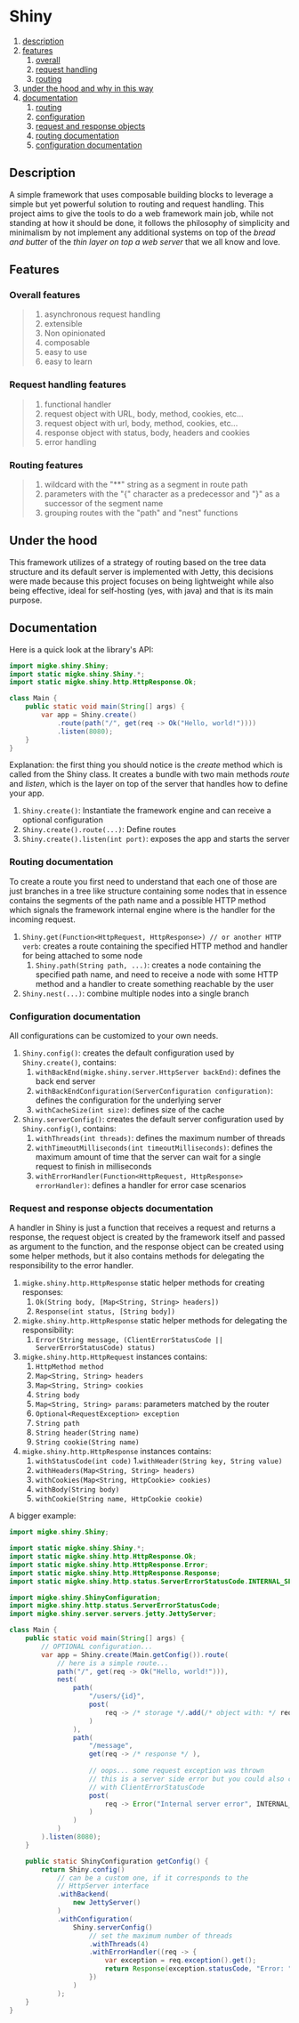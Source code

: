 # Shiny
1. [description](#Description)
1. [features](#features)
    1. [overall](#overall-features)
    1. [request handling](#request-handling)
    1. [routing](#routing-features)
1. [under the hood and why in this way](#under-the-hood)
1. [documentation](#documentation)
    1. [routing](#routing-documentation)
    1. [configuration](#configuration-documentation)
    1. [request and response objects](#request-and-response-objects-documentation)
    1. [routing documentation](#routing-documentation)
    1. [configuration documentation](#configuration-documentation)

## Description
A simple framework that uses composable building blocks to leverage
a simple but yet powerful solution to routing and request handling.
This project aims to give the tools to do a web framework main job,
while not standing at how it should be done, it follows the philosophy
of simplicity and minimalism by not implement any additional systems
on top of the _bread and butter_ of the _thin layer on top a web server_
that we all know and love.

## Features
### Overall features
> 1. asynchronous request handling
> 1. extensible
> 1. Non opinionated
> 1. composable
> 1. easy to use
> 1. easy to learn

### Request handling features
> 1. functional handler
> 2. request object with URL, body, method, cookies, etc...
> 2. request object with url, body, method, cookies, etc...
> 3. response object with status, body, headers and cookies
> 4. error handling

### Routing features
> 1. wildcard with the "**" string as a segment in route path
> 2. parameters with the "{" character as a predecessor and "}"
>    as a successor of the segment name
> 3. grouping routes with the "path" and "nest" functions

## Under the hood
This framework utilizes of a strategy of routing based on the tree data
structure and its default server is implemented with Jetty,
this decisions were made because this project focuses on being lightweight
while also being effective, ideal for self-hosting (yes, with java) and that
is its main purpose.

## Documentation
Here is a quick look at the library's API:

```java
import migke.shiny.Shiny;
import static migke.shiny.Shiny.*;
import static migke.shiny.http.HttpResponse.Ok;

class Main {
    public static void main(String[] args) {
        var app = Shiny.create()
            .route(path("/", get(req -> Ok("Hello, world!"))))
            .listen(8080);
    }
}
```

Explanation: the first thing you should notice is the _create_ method which is called from the Shiny class. It creates a bundle with two main methods _route_ and _listen_, which is the layer on top of the server that handles how to define your app.

1. ```Shiny.create()```: Instantiate the framework engine and can receive a optional configuration
1. ```Shiny.create().route(...)```: Define routes
1. ```Shiny.create().listen(int port)```: exposes the app and starts the server

### Routing documentation
To create a route you first need to understand that each one of those are just branches in a tree like structure containing some nodes that in essence contains the segments of the path name and a possible HTTP method which signals the framework internal engine where is the handler for the incoming request.

1. ```Shiny.get(Function<HttpRequest, HttpResponse>) // or another HTTP verb```: creates a route containing the specified HTTP method and handler for being attached to some node
    1. ```Shiny.path(String path, ...)```: creates a node containing the specified path name, and need to receive a node with some HTTP method and a handler to create something reachable by the user
1. ```Shiny.nest(...)```: combine multiple nodes into a single branch

### Configuration documentation
All configurations can be customized to your own needs.

1. ```Shiny.config()```: creates the default configuration used by ```Shiny.create()```, contains:
    1. ```withBackEnd(migke.shiny.server.HttpServer backEnd)```: defines the back end server
    1. ```withBackEndConfiguration(ServerConfiguration configuration)```: defines the configuration for the underlying server
    1. ```withCacheSize(int size)```: defines size of the cache
1. ```Shiny.serverConfig()```: creates the default server configuration used by ```Shiny.config()```, contains:
    1. ```withThreads(int threads)```: defines the maximum number of threads
    1. ```withTimeoutMilliseconds(int timeoutMilliseconds)```: defines the maximum amount of time that the server can wait for a single request to finish in milliseconds
    1. ```withErrorHandler(Function<HttpRequest, HttpResponse> errorHandler)```: defines a handler for error case scenarios

### Request and response objects documentation
A handler in Shiny is just a function that receives a request and returns a response, the request object is created by the framework itself and passed as argument to the function, and the response object can be created using some helper methods, but it also contains methods for delegating the responsibility to the error handler.
1. ```migke.shiny.http.HttpResponse``` static helper methods for creating responses:
    1. ```Ok(String body, [Map<String, String> headers])```
    1. ```Response(int status, [String body])```
1. ```migke.shiny.http.HttpResponse``` static helper methods for delegating the responsibility:
    1. ```Error(String message, (ClientErrorStatusCode || ServerErrorStatusCode) status)```
1. ```migke.shiny.http.HttpRequest``` instances contains: 
    1. ```HttpMethod method```
    1. ```Map<String, String> headers```
    1. ```Map<String, String> cookies```
    1. ```String body```
    1. ```Map<String, String> params```: parameters matched by the router
    1. ```Optional<RequestException> exception```
    1. ```String path```
    1. ```String header(String name)```
    1. ```String cookie(String name)```
1. ```migke.shiny.http.HttpResponse``` instances contains:
    1. ```withStatusCode(int code)```
    1.```withHeader(String key, String value)```
    1. ```withHeaders(Map<String, String> headers)```
    1. ```withCookies(Map<String, HttpCookie> cookies)```
    1. ```withBody(String body)```
    1. ```withCookie(String name, HttpCookie cookie)```

A bigger example:
```java
import migke.shiny.Shiny;

import static migke.shiny.Shiny.*;
import static migke.shiny.http.HttpResponse.Ok;
import static migke.shiny.http.HttpResponse.Error;
import static migke.shiny.http.HttpResponse.Response;
import static migke.shiny.http.status.ServerErrorStatusCode.INTERNAL_SERVER_ERROR;

import migke.shiny.ShinyConfiguration;
import migke.shiny.http.status.ServerErrorStatusCode;
import migke.shiny.server.servers.jetty.JettyServer;

class Main {
    public static void main(String[] args) {
        // OPTIONAL configuration...
        var app = Shiny.create(Main.getConfig()).route(
            // here is a simple route...
            path("/", get(req -> Ok("Hello, world!"))),
            nest(
                path(
                    "/users/{id}",
                    post(
                        req -> /* storage */.add(/* object with: */ req.param("id") /* ... */)
                    )
                ),
                path(
                    "/message",
                    get(req -> /* response */ ),
                        
                    // oops... some request exception was thrown
                    // this is a server side error but you could also call
                    // with ClientErrorStatusCode
                    post(
                        req -> Error("Internal server error", INTERNAL_SERVER_ERROR)
                    )
                )
            )
        ).listen(8080);
    }

    public static ShinyConfiguration getConfig() {
        return Shiny.config()
            // can be a custom one, if it corresponds to the
            // HttpServer interface
            .withBackend(
                new JettyServer()
            )
            .withConfiguration(
                Shiny.serverConfig()
                    // set the maximum number of threads
                    .withThreads(4)
                    .withErrorHandler((req -> {
                        var exception = req.exception().get();
                        return Response(exception.statusCode, "Error: " + exception.getMessage());
                    })
                )
            );
    }
}
```

